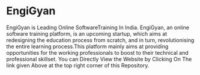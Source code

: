 # EngiGyan
EngiGyan is Leading Online SoftwareTraining In India.
EngiGyan, an online software training platform, is an upcoming startup, which aims at redesigning the education process from scratch, and in turn, revolutionising the entire learning process.This platform mainly aims at providing opportunities for the working professionals to boost to their technical and professional skillset. 
You can Directly View the Website by Clicking On The link given Above at the top right corner of this Repository.
